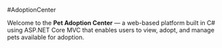 #AdoptionCenter

Welcome to the **Pet Adoption Center** — a web-based platform built in 
C# using ASP.NET Core MVC that enables users to view, adopt, and manage pets available for adoption.
